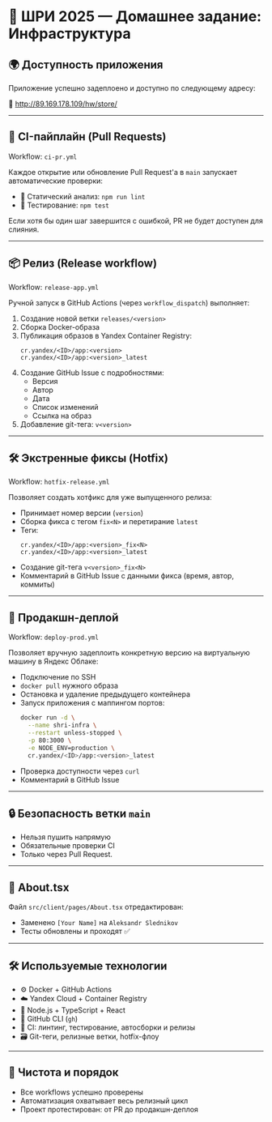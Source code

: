 # 🧩 ШРИ 2025 — Домашнее задание: Инфраструктура

## 🌍 Доступность приложения

Приложение успешно задеплоено и доступно по следующему адресу:

🔗 http://89.169.178.109/hw/store/

---

## 🧪 CI-пайплайн (Pull Requests)

Workflow: `ci-pr.yml`

Каждое открытие или обновление Pull Request'а в `main` запускает автоматические проверки:

- 🔬 Статический анализ: `npm run lint`
- 🧪 Тестирование: `npm test`

Если хотя бы один шаг завершится с ошибкой, PR не будет доступен для слияния.

---

## 📦 Релиз (Release workflow)

Workflow: `release-app.yml`

Ручной запуск в GitHub Actions (через `workflow_dispatch`) выполняет:

1. Создание новой ветки `releases/<version>`
2. Сборка Docker-образа
3. Публикация образов в Yandex Container Registry:
   ```
   cr.yandex/<ID>/app:<version>
   cr.yandex/<ID>/app:<version>_latest
   ```
4. Создание GitHub Issue с подробностями:
   - Версия
   - Автор
   - Дата
   - Список изменений
   - Ссылка на образ
5. Добавление git-тега: `v<version>`

---

## 🛠 Экстренные фиксы (Hotfix)

Workflow: `hotfix-release.yml`

Позволяет создать хотфикс для уже выпущенного релиза:

- Принимает номер версии (`version`)
- Сборка фикса с тегом `fix<N>` и перетирание `latest`
- Теги:
  ```
  cr.yandex/<ID>/app:<version>_fix<N>
  cr.yandex/<ID>/app:<version>_latest
  ```
- Создание git-тега `v<version>_fix<N>`
- Комментарий в GitHub Issue с данными фикса (время, автор, коммиты)

---

## 🚀 Продакшн-деплой

Workflow: `deploy-prod.yml`

Позволяет вручную задеплоить конкретную версию на виртуальную машину в Яндекс Облаке:

- Подключение по SSH
- `docker pull` нужного образа
- Остановка и удаление предыдущего контейнера
- Запуск приложения с маппингом портов:
  ```bash
  docker run -d \
    --name shri-infra \
    --restart unless-stopped \
    -p 80:3000 \
    -e NODE_ENV=production \
    cr.yandex/<ID>/app:<version>_latest
  ```
- Проверка доступности через `curl`
- Комментарий в GitHub Issue

---

## 🔒 Безопасность ветки `main`

- Нельзя пушить напрямую
- Обязательные проверки CI
- Только через Pull Request.

---

## 🧾 About.tsx

Файл `src/client/pages/About.tsx` отредактирован:
- Заменено `[Your Name]` на `Aleksandr Slednikov`
- Тесты обновлены и проходят ✅

---

## 🛠 Используемые технологии

- ⚙️ Docker + GitHub Actions
- ☁️ Yandex Cloud + Container Registry
- 🧠 Node.js + TypeScript + React
- 🔁 GitHub CLI (`gh`)
- 🧼 CI: линтинг, тестирование, автосборки и релизы
- 🗃 Git-теги, релизные ветки, hotfix-флоу

---

## 🧼 Чистота и порядок

- Все workflows успешно проверены
- Автоматизация охватывает весь релизный цикл
- Проект протестирован: от PR до продакшн-деплоя
